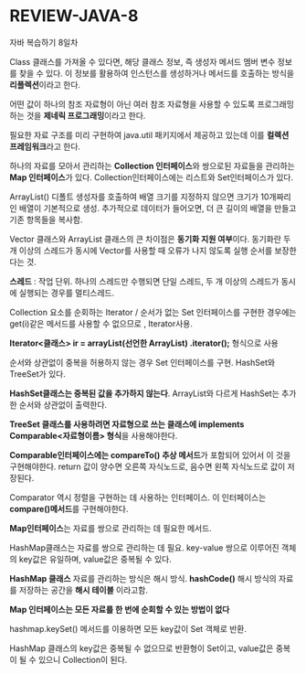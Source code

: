 # REVIEW-JAVA-8

자바 복습하기 8일차

Class 클래스를 가져올 수 있다면, 해당 클래스 정보, 즉 생성자 메서드 멤버 변수 정보를 찾을 수 있다. 이 정보를 활용하여 인스턴스를 생성하거나 메서드를 호출하는 방식을 **리플렉션**이라고 한다.

어떤 값이 하나의 참조 자료형이 아닌 여러 참조 자료형을 사용할 수 있도록 프로그래밍하는 것을 **제네릭 프로그래밍**이라고 한다.

필요한 자료 구조를 미리 구현하여 java.util 패키지에서 제공하고 있는데 이를 **컬렉션 프레임워크**라고 한다.

하나의 자료를 모아서 관리하는 **Collection 인터페이스**와 쌍으로된 자료들을 관리하는 **Map 인터페이스**가 있다. Collection인터페이스에는 리스트와 Set인터페이스가 있다.

ArrayList() 디폴트 생성자를 호출하여 배열 크기를 지정하지 않으면 크기가 10개짜리인 배열이 기본적으로 생성. 추가적으로 데이터가 들어오면, 더 큰 길이의 배열을 만들고 기존 항목들을 복사함.

Vector 클래스와 ArrayList 클래스의 큰 차이점은 **동기화 지원 여부**이다. 동기화란 두 개 이상의 스레드가 동시에 Vector를 사용할 때 오류가 나지 않도록 실행 순서를 보장한다는 것.

**스레드** : 작업 단위. 하나의 스레드만 수행되면 단일 스레드, 두 개 이상의 스레드가 동시에 실행되는 경우를 멀티스레드.

Collection 요소를 순회하는 Iterator / 순서가 없는 Set 인터페이스를 구현한 경우에는 get(i)같은 메서드를 사용할 수 없으므로 , Iterator사용. 

**Iterator<클래스> ir = arrayList(선언한 ArrayList) .iterator();** 형식으로 사용

순서와 상관없이 중복을 허용하지 않는 경우 Set 인터페이스를 구현. HashSet와 TreeSet가 있다.

**HashSet클래스는 중복된 값을 추가하지 않는다**. ArrayList와 다르게 HashSet는 추가한 순서와 상관없이 출력한다.

**TreeSet 클래스를 사용하려면 자료형으로 쓰는 클래스에 implements Comparable<자료형이름> 형식**을 사용해야한다.

**Comparable인터페이스에는 compareTo() 추상 메서드**가 포함되어 있어서 이 것을 구현해야한다. return 값이 양수면 오른쪽 자식노드로, 음수면 왼쪽 자식노드로 값이 저장된다. 

Comparator 역시 정렬을 구현하는 데 사용하는 인터페이스. 이 인터페이스는 **compare()메서드**를 구현해야한다. 

**Map인터페이스**는 자료를 쌍으로 관리하는 데 필요한 메서드. 

HashMap클래스는 자료를 쌍으로 관리하는 데 필요. key-value 쌍으로 이루어진 객체의 key값은 유일하며, value값은 중복될 수 있다.

**HashMap 클래스** 자료를 관리하는 방식은 해시 방식. **hashCode()** 해시 방식의 자료를 저장하는 공간을 **해시 테이블** 이라고함.

**Map 인터페이스는 모든 자료를 한 번에 순회할 수 있는 방법이 없다**

hashmap.keySet() 메서드를 이용하면 모든 key값이 Set 객체로 반환. 

HashMap 클래스의 key값은 중복될 수 없으므로 반환형이 Set이고, value값은 중복이 될 수 있으니 Collection이 된다.
